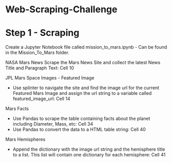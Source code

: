 # Web-Scraping-Challenge

# Step 1 - Scraping
Create a Jupyter Notebook file called mission_to_mars.ipynb - Can be found in the Mission_To_Mars folder.

NASA Mars News
Scrape the Mars News Site and collect the latest News Title and Paragraph Text: Cell 10 

JPL Mars Space Images - Featured Image
- Use splinter to navigate the site and find the image url for the current Featured Mars Image and assign the url string to a variable called featured_image_url: Cell 14

Mars Facts
- Use Pandas to scrape the table containing facts about the planet including Diameter, Mass, etc: Cell 34
- Use Pandas to convert the data to a HTML table string: Cell 40

Mars Hemispheres
- Append the dictionary with the image url string and the hemisphere title to a list. This list will contain one dictionary for each hemisphere: Cell 41
